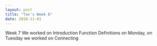 ```yaml
---
layout: post
title: "Tav's Week 6"
date: 2018-11-01
---
```


Week 7 We worked on Introduction Function Definitions on Monday, on Tuesday we worked on Connecting

